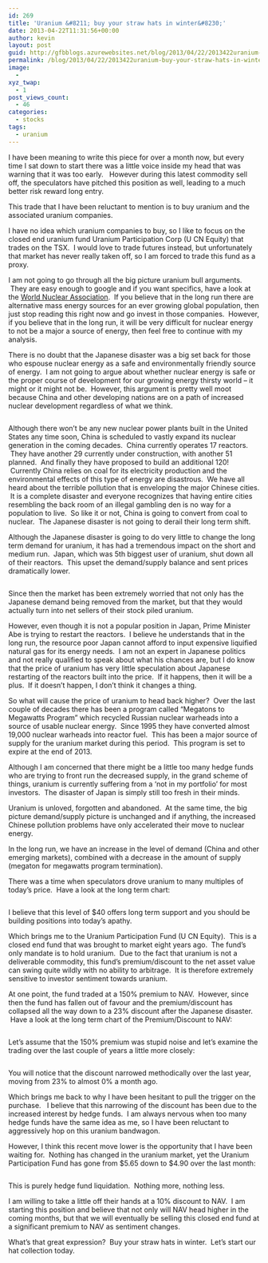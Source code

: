 ```yaml
---
id: 269
title: 'Uranium &#8211; buy your straw hats in winter&#8230;'
date: 2013-04-22T11:31:56+00:00
author: kevin
layout: post
guid: http://gfbblogs.azurewebsites.net/blog/2013/04/22/2013422uranium-buy-your-straw-hats-in-winter/
permalink: /blog/2013/04/22/2013422uranium-buy-your-straw-hats-in-winter/
image:
  - 
xyz_twap:
  - 1
post_views_count:
  - 46
categories:
  - stocks
tags:
  - uranium
---
```

I have been meaning to write this piece for over a month now, but every time I sat down to start there was a little voice inside my head that was warning that it was too early.   However during this latest commodity sell off, the speculators have pitched this position as well, leading to a much better risk reward long entry.

This trade that I have been reluctant to mention is to buy uranium and the associated uranium companies.

I have no idea which uranium companies to buy, so I like to focus on the closed end uranium fund Uranium Participation Corp (U CN Equity) that trades on the TSX.  I would love to trade futures instead, but unfortunately that market has never really taken off, so I am forced to trade this fund as a proxy.

I am not going to go through all the big picture uranium bull arguments.  They are easy enough to google and if you want specifics, have a look at the [World Nuclear Association](http://www.world-nuclear.org).  If you believe that in the long run there are alternative mass energy sources for an ever growing global population, then just stop reading this right now and go invest in those companies.  However, if you believe that in the long run, it will be very difficult for nuclear energy to not be a major a source of energy, then feel free to continue with my analysis.

There is no doubt that the Japanese disaster was a big set back for those who espouse nuclear energy as a safe and environmentally friendly source of energy.  I am not going to argue about whether nuclear energy is safe or the proper course of development for our growing energy thirsty world &#8211; it might or it might not be.  However, this argument is pretty well moot because China and other developing nations are on a path of increased nuclear development regardless of what we think.

<img class="aligncenter" alt="" src="http://themacrotourist.com/blogs/Behing%20Smog%20Apr%2022%2013.jpg" />

Although there won&#8217;t be any new nuclear power plants built in the United States any time soon, China is scheduled to vastly expand its nuclear generation in the coming decades.  China currently operates 17 reactors.  They have another 29 currently under construction, with another 51 planned.  And finally they have proposed to build an additional 120!  Currently China relies on coal for its electricity production and the environmental effects of this type of energy are disastrous.  We have all heard about the terrible pollution that is enveloping the major Chinese cities.  It is a complete disaster and everyone recognizes that having entire cities resembling the back room of an illegal gambling den is no way for a population to live.  So like it or not, China is going to convert from coal to nuclear.  The Japanese disaster is not going to derail their long term shift.

Although the Japanese disaster is going to do very little to change the long term demand for uranium, it has had a tremendous impact on the short and medium run.  Japan, which was 5th biggest user of uranium, shut down all of their reactors.  This upset the demand/supply balance and sent prices dramatically lower.

<img class="aligncenter" alt="" src="http://themacrotourist.com/blogs/Uranium%20Price%20Apr%2022%2013.png" />

Since then the market has been extremely worried that not only has the Japanese demand being removed from the market, but that they would actually turn into net sellers of their stock piled uranium.

However, even though it is not a popular position in Japan, Prime Minister Abe is trying to restart the reactors.  I believe he understands that in the long run, the resource poor Japan cannot afford to input expensive liquified natural gas for its energy needs.  I am not an expert in Japanese politics and not really qualified to speak about what his chances are, but I do know that the price of uranium has very little speculation about Japanese restarting of the reactors built into the price.  If it happens, then it will be a plus.  If it doesn&#8217;t happen, I don&#8217;t think it changes a thing.

So what will cause the price of uranium to head back higher?  Over the last couple of decades there has been a program called &#8220;Megatons to Megawatts Program&#8221; which recycled Russian nuclear warheads into a source of usable nuclear energy.  Since 1995 they have converted almost 19,000 nuclear warheads into reactor fuel.  This has been a major source of supply for the uranium market during this period.  This program is set to expire at the end of 2013.

Although I am concerned that there might be a little too many hedge funds who are trying to front run the decreased supply, in the grand scheme of things, uranium is currently suffering from a &#8216;not in my portfolio&#8217; for most investors.  The disaster of Japan is simply still too fresh in their minds.

Uranium is unloved, forgotten and abandoned.  At the same time, the big picture demand/supply picture is unchanged and if anything, the increased Chinese pollution problems have only accelerated their move to nuclear energy.

In the long run, we have an increase in the level of demand (China and other emerging markets), combined with a decrease in the amount of supply (megaton for megawatts program termination).

There was a time when speculators drove uranium to many multiples of today&#8217;s price.  Have a look at the long term chart:

<img class="aligncenter" alt="" src="http://themacrotourist.com/blogs/Uranium%20LT%20Apr%2022%2013.gif" />

I believe that this level of $40 offers long term support and you should be building positions into today&#8217;s apathy.

Which brings me to the Uranium Participation Fund (U CN Equity).  This is a closed end fund that was brought to market eight years ago.  The fund&#8217;s only mandate is to hold uranium.  Due to the fact that uranium is not a deliverable commodity, this fund&#8217;s premium/discount to the net asset value can swing quite wildly with no ability to arbitrage.  It is therefore extremely sensitive to investor sentiment towards uranium.

At one point, the fund traded at a 150% premium to NAV.  However, since then the fund has fallen out of favour and the premium/discount has collapsed all the way down to a 23% discount after the Japanese disaster.  Have a look at the long term chart of the Premium/Discount to NAV:

<img class="aligncenter" alt="" src="http://themacrotourist.com/blogs/U%20PREM%20LT%20Apr%2022%2013.gif" />

Let&#8217;s assume that the 150% premium was stupid noise and let&#8217;s examine the trading over the last couple of years a little more closely:

<img class="aligncenter" alt="" src="http://themacrotourist.com/blogs/U%20PREM%20ST%20Apr%2022%2013.gif" />

You will notice that the discount narrowed methodically over the last year, moving from 23% to almost 0% a month ago.

Which brings me back to why I have been hesitant to pull the trigger on the purchase.   I believe that this narrowing of the discount has been due to the increased interest by hedge funds.  I am always nervous when too many hedge funds have the same idea as me, so I have been reluctant to aggressively hop on this uranium bandwagon.

However, I think this recent move lower is the opportunity that I have been waiting for.  Nothing has changed in the uranium market, yet the Uranium Participation Fund has gone from $5.65 down to $4.90 over the last month:

<img class="aligncenter" alt="" src="http://themacrotourist.com/blogs/U%20CN%20Equity%20Apr%2022%2013.gif" />

This is purely hedge fund liquidation.  Nothing more, nothing less.

I am willing to take a little off their hands at a 10% discount to NAV.  I am starting this position and believe that not only will NAV head higher in the coming months, but that we will eventually be selling this closed end fund at a significant premium to NAV as sentiment changes.

What&#8217;s that great expression?  Buy your straw hats in winter.  Let&#8217;s start our hat collection today.

&nbsp;